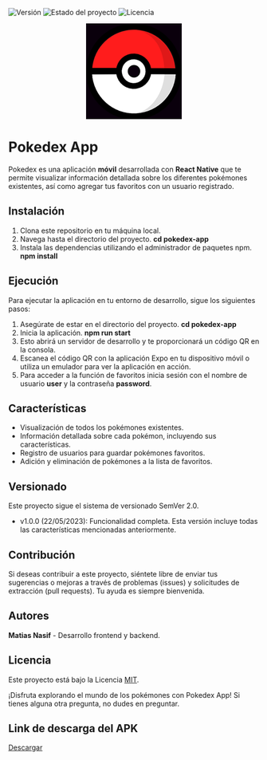 ![Versión](https://img.shields.io/badge/Versión-1.0.0-blue.svg) ![Estado del proyecto](https://img.shields.io/badge/Estado-Finalizado-brightgreen.svg) ![Licencia](https://img.shields.io/badge/Licencia-MIT-green.svg)

<p align="center">
 <img src="assets/icon.png" align="center" alt="Pokedex App" />
</p>

# Pokedex App

Pokedex es una aplicación **móvil** desarrollada con **React Native** que te permite visualizar información detallada sobre los diferentes pokémones existentes, así como agregar tus favoritos con un usuario registrado.

## Instalación

1. Clona este repositorio en tu máquina local.
2. Navega hasta el directorio del proyecto.
**cd pokedex-app**
3. Instala las dependencias utilizando el administrador de paquetes npm.
**npm install**

## Ejecución

Para ejecutar la aplicación en tu entorno de desarrollo, sigue los siguientes pasos:

1. Asegúrate de estar en el directorio del proyecto.
**cd pokedex-app**
2. Inicia la aplicación.
**npm run start**
3. Esto abrirá un servidor de desarrollo y te proporcionará un código QR en la consola.
4. Escanea el código QR con la aplicación Expo en tu dispositivo móvil o utiliza un emulador para ver la aplicación en acción.
5. Para acceder a la función de favoritos inicia sesión con el nombre de usuario **user** y la contraseña **password**.

## Características

- Visualización de todos los pokémones existentes.
- Información detallada sobre cada pokémon, incluyendo sus características.
- Registro de usuarios para guardar pokémones favoritos.
- Adición y eliminación de pokémones a la lista de favoritos.

## Versionado

Este proyecto sigue el sistema de versionado SemVer 2.0.

- v1.0.0 (22/05/2023): Funcionalidad completa. Esta versión incluye todas las características mencionadas anteriormente.

## Contribución

Si deseas contribuir a este proyecto, siéntete libre de enviar tus sugerencias o mejoras a través de problemas (issues) y solicitudes de extracción (pull requests). Tu ayuda es siempre bienvenida.

## Autores

**Matias Nasif** - Desarrollo frontend y backend.

## Licencia

Este proyecto está bajo la Licencia [MIT](https://opensource.org/licenses/MIT).

¡Disfruta explorando el mundo de los pokémones con Pokedex App! Si tienes alguna otra pregunta, no dudes en preguntar.

## Link de descarga del APK

[Descargar](https://expo.dev/artifacts/eas/4LBMZuACjHMGdKrkEMEDPW.apk)
